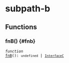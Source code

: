 # subpath-b

## Functions

### fnB() {#fnb}

<dl>

<dt>

<code data-typedoc-code><i>function</i> <a id="fnb" href="#fnb">fnB</a>(): `undefined` \| [`InterfaceC`](deep/subpath-c.md#interfacec)</code>

</dt>

</dl>

